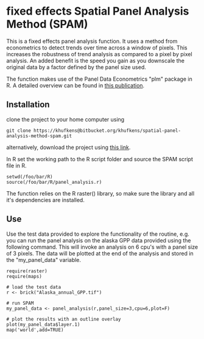 # fixed effects Spatial Panel Analysis Method (SPAM)

This is a fixed effects panel analysis function. It uses a method from econometrics to detect trends over time across a window of pixels. This increases the robustness of trend analysis as compared to a pixel by pixel analysis. An added benefit is the speed you gain as you downscale the original data by a factor defined by the panel size used.

The function makes use of the Panel Data Econometrics "plm" package in R. A detailed overview can be found in [this publication](http://www.jstatsoft.org/v27/i02/paper).

## Installation

clone the project to your home computer using

	git clone https://khufkens@bitbucket.org/khufkens/spatial-panel-analysis-method-spam.git

alternatively, download the project using [this link](https://bitbucket.org/khufkens/spatial-panel-analysis-method-spam/get/master.zip).

In R set the working path to the R script folder and source the SPAM script file in R.

	setwd(/foo/bar/R)
	source(/foo/bar/R/panel_analysis.r)

The function relies on the R raster() library, so make sure the library and all it's dependencies are installed.

## Use

Use the test data provided to explore the functionality of the routine, e.g. you can run the panel analysis on the alaska GPP data provided using the following command. This will invoke an analysis on 6 cpu's with a panel size of 3 pixels. The data will be plotted at the end of the analysis and stored in the "my_panel_data" variable.
	
	require(raster)
	require(maps)

	# load the test data
	r <- brick("Alaska_annual_GPP.tif")

	# run SPAM
	my_panel_data <- panel_analysis(r,panel_size=3,cpu=6,plot=F)

	# plot the results with an outline overlay
	plot(my_panel_data$layer.1)
	map('world',add=TRUE)

